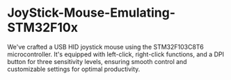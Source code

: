 # JoyStick-Mouse-Emulating-STM32F10x
We've crafted a USB HID joystick mouse using the STM32F103C8T6 microcontroller. It's equipped with left-click, right-click functions, and a DPI button for three sensitivity levels, ensuring smooth control and customizable settings for optimal productivity.

